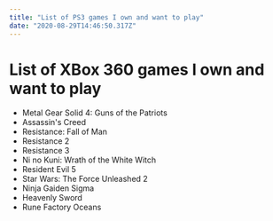 ```yaml
---
title: "List of PS3 games I own and want to play"
date: "2020-08-29T14:46:50.317Z"
---
```


# List of XBox 360 games I own and want to play

- Metal Gear Solid 4: Guns of the Patriots
- Assassin's Creed
- Resistance: Fall of Man
- Resistance 2
- Resistance 3
- Ni no Kuni: Wrath of the White Witch
- Resident Evil 5
- Star Wars: The Force Unleashed 2
- Ninja Gaiden Sigma
- Heavenly Sword
- Rune Factory Oceans
